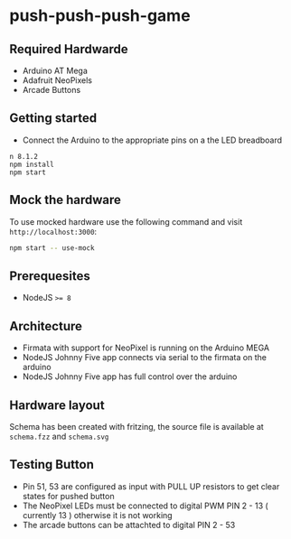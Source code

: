 # push-push-push-game

## Required Hardwarde

- Arduino AT Mega
- Adafruit NeoPixels
- Arcade Buttons

## Getting started
- Connect the Arduino to the appropriate pins on a the LED breadboard

```
n 8.1.2
npm install
npm start
```

## Mock the hardware

To use mocked hardware use the following command and visit `http://localhost:3000`:

```sh
npm start -- use-mock
```

## Prerequesites
- NodeJS `>= 8`

## Architecture

- Firmata with support for NeoPixel is running on the Arduino MEGA
- NodeJS Johnny Five app connects via serial to the firmata on the arduino
- NodeJS Johnny Five app has full control over the arduino

## Hardware layout

Schema has been created with fritzing, the source file is available at `schema.fzz` and `schema.svg`

## Testing Button
- Pin 51, 53 are configured as input with PULL UP resistors to get clear states for pushed button
- The NeoPixel LEDs must be connected to digital PWM PIN 2 - 13 ( currently 13 ) otherwise it is not working
- The arcade buttons can be attachted to digital PIN 2 - 53
